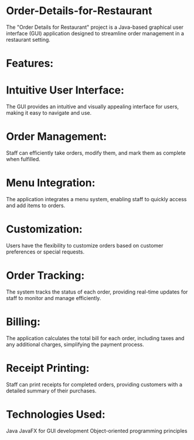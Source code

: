 # Order-Details-for-Restaurant
The "Order Details for Restaurant" project is a Java-based graphical user interface (GUI) application designed to streamline order management in a restaurant setting.
# Features:
# Intuitive User Interface: 
The GUI provides an intuitive and visually appealing interface for users, making it easy to navigate and use.

# Order Management:
Staff can efficiently take orders, modify them, and mark them as complete when fulfilled.

# Menu Integration: 
The application integrates a menu system, enabling staff to quickly access and add items to orders.

# Customization: 
Users have the flexibility to customize orders based on customer preferences or special requests.

# Order Tracking: 
The system tracks the status of each order, providing real-time updates for staff to monitor and manage efficiently.

# Billing: 
The application calculates the total bill for each order, including taxes and any additional charges, simplifying the payment process.

# Receipt Printing: 
Staff can print receipts for completed orders, providing customers with a detailed summary of their purchases.

# Technologies Used:
Java
JavaFX for GUI development
Object-oriented programming principles

